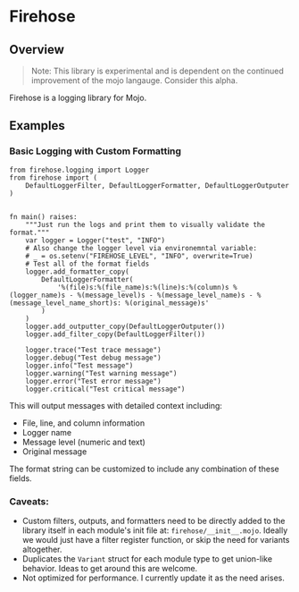 # Firehose

## Overview
> Note: This library is experimental and is dependent on the continued improvement
of the mojo langauge. Consider this alpha.

Firehose is a logging library for Mojo.

## Examples

### Basic Logging with Custom Formatting
```mojo
from firehose.logging import Logger
from firehose import (
    DefaultLoggerFilter, DefaultLoggerFormatter, DefaultLoggerOutputer
)


fn main() raises:
    """Just run the logs and print them to visually validate the format."""
    var logger = Logger("test", "INFO")
    # Also change the logger level via environemntal variable:
    # _ = os.setenv("FIREHOSE_LEVEL", "INFO", overwrite=True)
    # Test all of the format fields
    logger.add_formatter_copy(
        DefaultLoggerFormatter(
            '%(file)s:%(file_name)s:%(line)s:%(column)s %(logger_name)s - %(message_level)s - %(message_level_name)s - %(message_level_name_short)s: %(original_message)s'
        )
    )
    logger.add_outputter_copy(DefaultLoggerOutputer())
    logger.add_filter_copy(DefaultLoggerFilter())

    logger.trace("Test trace message")
    logger.debug("Test debug message")
    logger.info("Test message")
    logger.warning("Test warning message")
    logger.error("Test error message")
    logger.critical("Test critical message")

```

This will output messages with detailed context including:
- File, line, and column information
- Logger name
- Message level (numeric and text)
- Original message

The format string can be customized to include any combination of these fields.

### Caveats:
- Custom filters, outputs, and formatters need to be directly added to the library itself in each module's init file at: `firehose/__init__.mojo`. Ideally we would just have a filter register function, or skip the need for variants altogether. 
- Duplicates the `Variant` struct for each module type to get union-like behavior. Ideas to get around this are welcome.
- Not optimized for performance. I currently update it as the need arises. 